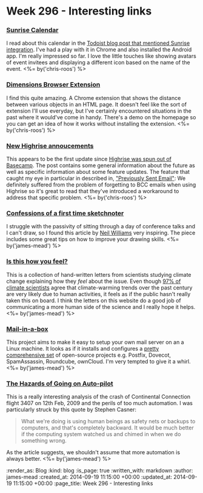 Week 296 - Interesting links
============================

### [Sunrise Calendar](https://sunrise.am/)

I read about this calendar in the [Todoist blog post that mentioned Sunrise integration][todoist-sunrise-integration]. I've had a play with it in Chrome and also installed the Android app. I'm really impressed so far. I love the little touches like showing avatars of event invitees and displaying a different icon based on the name of the event. <%= by('chris-roos') %>


### [Dimensions Browser Extension](http://felixniklas.com/dimensions/)

I find this quite amazing. A Chrome extension that shows the distance between various objects in an HTML page. It doesn't feel like the sort of extension I'll use everyday, but I've certainly encountered situations in the past where it would've come in handy. There's a demo on the homepage so you can get an idea of how it works without installing the extension. <%= by('chris-roos') %>


### [New Highrise annoucements](http://blog.highrisehq.com/post/97143153266/highrise-announcements-gmail-forwards-sent-emails)

This appears to be the first update since [Highrise was spun out of Basecamp][basecamp-spin-off-highrise]. The post contains some general information about the future as well as specific information about some feature updates. The feature that caught my eye in particular in described in, ["Previously Sent Email"][highrise-previously-sent-email]: We definitely suffered from the problem of forgetting to BCC emails when using Highrise so it's great to read that they've introduced a workaround to address that specific problem. <%= by('chris-roos') %>


### [Confessions of a first time sketchnoter](https://medium.com/@neillyneil/confessions-of-a-first-time-sketchnoter-ca5007a65ad4)

I struggle with the passivity of sitting through a day of conference talks and I can't draw, so I found this article by [Neil Williams][] very inspiring. The piece includes some great tips on how to improve your drawing skills. <%= by('james-mead') %>


### [Is this how you feel?](http://isthishowyoufeel.weebly.com/)

This is a collection of hand-written letters from scientists studying climate change explaining how they *feel* about the issue. Even though [97% of climate scientists][climate-change-consensus] agree that climate-warming trends over the past century are very likely due to human activities, it feels as if the public hasn't really taken this on board. I think the letters on this website do a good job of communicating a more human side of the science and I really hope it helps. <%= by('james-mead') %>


### [Mail-in-a-box](https://mailinabox.email/)

This project aims to make it easy to setup your own mail server on an a Linux machine. It looks as if it installs and configures a [pretty comprehensive set][mail-in-a-box-architecture] of open-source projects e.g. Postfix, Dovecot, SpamAssassin, Roundcube, ownCloud. I'm very tempted to give it a whirl. <%= by('james-mead') %>


### [The Hazards of Going on Auto-pilot](http://www.newyorker.com/science/maria-konnikova/hazards-automation)

This is a really interesting analysis of the crash of Continental Connection flight 3407 on 12th Feb, 2009 and the perils of too much automation. I was particularly struck by this quote by Stephen Casner:

> What we're doing is using human beings as safety nets or backups to computers, and that's completely backward. It would be much better if the computing system watched us and chimed in when we do something wrong.

As the article suggests, we shouldn't assume that more automation is always better. <%= by('james-mead') %>



[basecamp-spin-off-highrise]: https://signalvnoise.com/posts/3770-big-news-for-highrise
[highrise-previously-sent-email]: http://blog.highrisehq.com/post/97143153266/highrise-announcements-gmail-forwards-sent-emails#previously-sent-email
[todoist-sunrise-integration]: https://todoist.com/blog/2014/09/todoist-now-available-for-sunrise-calendar/
[Neil Williams]: https://twitter.com/neillyneil
[climate-change-consensus]: http://climate.nasa.gov/scientific-consensus/
[mail-in-a-box-architecture]: https://mailinabox.email/static/architecture.svg


:render_as: Blog
:kind: blog
:is_page: true
:written_with: markdown
:author: james-mead
:created_at: 2014-09-19 11:15:00 +00:00
:updated_at: 2014-09-19 11:15:00 +00:00
:page_title: Week 296 - Interesting links

